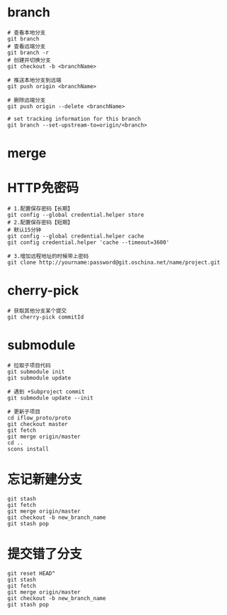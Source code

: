 # branch

    # 查看本地分支
    git branch
    # 查看远端分支
    git branch -r
    # 创建并切换分支
    git checkout -b <branchName>

    # 推送本地分支到远端
    git push origin <branchName>

    # 删除远端分支
    git push origin --delete <branchName>
    
    # set tracking information for this branch
    git branch --set-upstream-to=origin/<branch>
    
# merge

# HTTP免密码

    # 1.配置保存密码【长期】
    git config --global credential.helper store
    # 2.配置保存密码【短期】
    # 默认15分钟
    git config --global credential.helper cache
    git config credential.helper 'cache --timeout=3600'
    
    # 3.增加远程地址的时候带上密码
    git clone http://yourname:password@git.oschina.net/name/project.git

# cherry-pick
    
    # 获取其他分支某个提交
    git cherry-pick commitId
    
# submodule

    # 拉取子项目代码
    git submodule init
    git submodule update
    
    # 遇到 +Subproject commit
    git submodule update --init
    
    # 更新子项目
    cd iflow_proto/proto
    git checkout master
    git fetch
    git merge origin/master
    cd ..
    scons install
    
# 忘记新建分支

    git stash
    git fetch
    git merge origin/master
    git checkout -b new_branch_name
    git stash pop
    

# 提交错了分支

    git reset HEAD^
    git stash
    git fetch
    git merge origin/master
    git checkout -b new_branch_name
    git stash pop